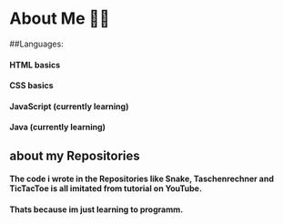 # About Me 🧑🏽

##Languages:

#### HTML basics
#### CSS basics
#### JavaScript (currently learning)
#### Java (currently learning)


## about my Repositories

#### The code i wrote in the Repositories like Snake, Taschenrechner and TicTacToe is all imitated from tutorial on YouTube.
#### Thats because im just **learning** to programm.

